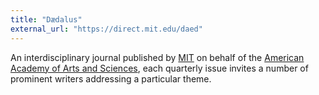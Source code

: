 ```yaml
---
title: "Dædalus"
external_url: "https://direct.mit.edu/daed"
---
```


An interdisciplinary journal published by [MIT](/publishers/mit) on behalf of the [American Academy of Arts and Sciences](https://www.amacad.org/), each quarterly issue invites a number of prominent writers addressing a particular theme.

